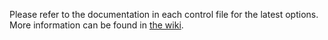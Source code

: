 Please refer to the documentation in each control file for the latest options. More information can be found in [the wiki](../../wiki).
